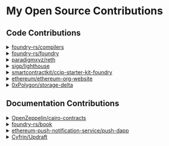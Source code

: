 # My Open Source Contributions

## Code Contributions

<details>
<summary><a href="https://github.com/foundry-rs/compilers">foundry-rs/compilers</a></summary>

- PR [#100](https://github.com/foundry-rs/compilers/pull/100)

</details>

<details>
<summary><a href="https://github.com/foundry-rs/foundry">foundry-rs/foundry</a></summary>

- PR [#7369](https://github.com/foundry-rs/foundry/pull/7369)
- PR [#7389](https://github.com/foundry-rs/foundry/pull/7389)
- PR [#7526](https://github.com/foundry-rs/foundry/pull/7526)
- PR [#7539](https://github.com/foundry-rs/foundry/pull/7539)
- PR [#7588](https://github.com/foundry-rs/foundry/pull/7588)
- PR [#7598](https://github.com/foundry-rs/foundry/pull/7598)
- PR [#7600](https://github.com/foundry-rs/foundry/pull/7600)
- PR [#7731](https://github.com/foundry-rs/foundry/pull/7731)
- PR [#7767](https://github.com/foundry-rs/foundry/pull/7767)

</details>

<details>
<summary><a href="https://github.com/paradigmxyz/reth">paradigmxyz/reth</a></summary>

- PR [#7314](https://github.com/paradigmxyz/reth/pull/7314)

</details>

<details>
<summary><a href="https://github.com/sigp/lighthouse">sigp/lighthouse</a></summary>

- PR [#5318](https://github.com/sigp/lighthouse/pull/5318)

</details>

<details>
<summary><a href="https://github.com/smartcontractkit/ccip-starter-kit-foundry">smartcontractkit/ccip-starter-kit-foundry</a></summary>

- PR [#12](https://github.com/smartcontractkit/ccip-starter-kit-foundry/pull/12)

</details>

<details>
<summary><a href="https://github.com/ethereum/ethereum-org-website">ethereum/ethereum-org-website</a></summary>

- PR [#11908](https://github.com/ethereum/ethereum-org-website/pull/11908)

</details>

<details>
<summary><a href="https://github.com/0xPolygon/storage-delta">0xPolygon/storage-delta</a></summary>

- PR [#14](https://github.com/0xPolygon/storage-delta/pull/14)

</details>

## Documentation Contributions

<details>
<summary><a href="https://github.com/OpenZeppelin/cairo-contracts">OpenZeppelin/cairo-contracts</a></summary>

- PR [#986](https://github.com/OpenZeppelin/cairo-contracts/pull/986)

</details>

<details>
<summary><a href="https://github.com/foundry-rs/book">foundry-rs/book</a></summary>

- PR [#1128](https://github.com/foundry-rs/book/pull/1128)
- PR [#1129](https://github.com/foundry-rs/book/pull/1129)

</details>

<details>
<summary><a href="https://github.com/ethereum-push-notification-service/push-dapp">ethereum-push-notification-service/push-dapp</a></summary>

- PR [#1394](https://github.com/ethereum-push-notification-service/push-dapp/pull/1394)

</details>

<details>
<summary><a href="https://github.com/Cyfrin/Updraft">Cyfrin/Updraft</a></summary>

- PR [#55](https://github.com/Cyfrin/Updraft/pull/55)

</details>
